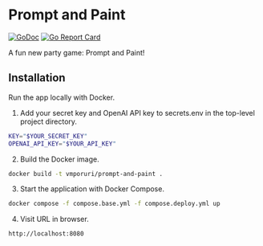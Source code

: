 # Prompt and Paint

[![GoDoc](https://godoc.org/github.com/vmporuri/prompt-and-paint?status.svg)](https://godoc.org/github.com/vmporuri/prompt-and-paint)
[![Go Report Card](https://goreportcard.com/badge/github.com/vmporuri/prompt-and-paint)](https://goreportcard.com/report/github.com/vmporuri/prompt-and-paint)

A fun new party game: Prompt and Paint!

## Installation

Run the app locally with Docker.

1. Add your secret key and OpenAI API key to secrets.env in the top-level project directory.

```bash
KEY="$YOUR_SECRET_KEY"
OPENAI_API_KEY="$YOUR_API_KEY"
```

2. Build the Docker image.

```bash
docker build -t vmporuri/prompt-and-paint .
```

3. Start the application with Docker Compose.

```bash
docker compose -f compose.base.yml -f compose.deploy.yml up
```

4. Visit URL in browser.

```
http://localhost:8080
```
